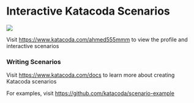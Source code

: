 # Interactive Katacoda Scenarios

[![](http://shields.katacoda.com/katacoda/ahmed555mmm/count.svg)](https://www.katacoda.com/ahmed555mmm "Get your profile on Katacoda.com")

Visit https://www.katacoda.com/ahmed555mmm to view the profile and interactive scenarios

### Writing Scenarios
Visit https://www.katacoda.com/docs to learn more about creating Katacoda scenarios

For examples, visit https://github.com/katacoda/scenario-example
